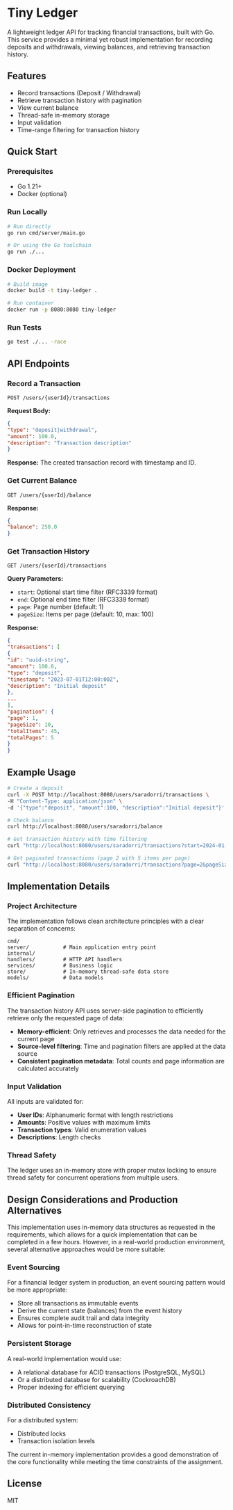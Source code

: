 # Tiny Ledger

A lightweight ledger API for tracking financial transactions, built with Go. This service provides a minimal yet robust implementation for recording deposits and withdrawals, viewing balances, and retrieving transaction history.

## Features

* Record transactions (Deposit / Withdrawal)
* Retrieve transaction history with pagination
* View current balance
* Thread-safe in-memory storage
* Input validation
* Time-range filtering for transaction history

## Quick Start

### Prerequisites

* Go 1.21+
* Docker (optional)

### Run Locally

```bash
# Run directly
go run cmd/server/main.go

# Or using the Go toolchain
go run ./...
```

### Docker Deployment

```bash
# Build image
docker build -t tiny-ledger .

# Run container
docker run -p 8080:8080 tiny-ledger
```

### Run Tests

```bash
go test ./... -race
```

## API Endpoints

### Record a Transaction

```
POST /users/{userId}/transactions
```

**Request Body:**
```json
{
"type": "deposit|withdrawal",
"amount": 100.0,
"description": "Transaction description"
}
```

**Response:** The created transaction record with timestamp and ID.

### Get Current Balance

```
GET /users/{userId}/balance
```

**Response:**
```json
{
"balance": 250.0
}
```

### Get Transaction History

```
GET /users/{userId}/transactions
```

**Query Parameters:**
- `start`: Optional start time filter (RFC3339 format)
- `end`: Optional end time filter (RFC3339 format)
- `page`: Page number (default: 1)
- `pageSize`: Items per page (default: 10, max: 100)

**Response:**
```json
{
"transactions": [
{
"id": "uuid-string",
"amount": 100.0,
"type": "deposit",
"timestamp": "2023-07-01T12:00:00Z",
"description": "Initial deposit"
},
...
],
"pagination": {
"page": 1,
"pageSize": 10,
"totalItems": 45,
"totalPages": 5
}
}
```

## Example Usage

```bash
# Create a deposit
curl -X POST http://localhost:8080/users/saradorri/transactions \
-H "Content-Type: application/json" \
-d '{"type":"deposit", "amount":100, "description":"Initial deposit"}'

# Check balance
curl http://localhost:8080/users/saradorri/balance

# Get transaction history with time filtering
curl "http://localhost:8080/users/saradorri/transactions?start=2024-01-01T00:00:00Z&end=2025-01-01T00:00:00Z"

# Get paginated transactions (page 2 with 5 items per page)
curl "http://localhost:8080/users/saradorri/transactions?page=2&pageSize=5"
```

## Implementation Details

### Project Architecture

The implementation follows clean architecture principles with a clear separation of concerns:

```
cmd/
server/           # Main application entry point
internal/
handlers/         # HTTP API handlers
services/         # Business logic
store/            # In-memory thread-safe data store
models/           # Data models
```

### Efficient Pagination

The transaction history API uses server-side pagination to efficiently retrieve only the requested page of data:

- **Memory-efficient**: Only retrieves and processes the data needed for the current page
- **Source-level filtering**: Time and pagination filters are applied at the data source
- **Consistent pagination metadata**: Total counts and page information are calculated accurately

### Input Validation

All inputs are validated for:
- **User IDs**: Alphanumeric format with length restrictions
- **Amounts**: Positive values with maximum limits
- **Transaction types**: Valid enumeration values
- **Descriptions**: Length checks

### Thread Safety

The ledger uses an in-memory store with proper mutex locking to ensure thread safety for concurrent operations from multiple users.

## Design Considerations and Production Alternatives

This implementation uses in-memory data structures as requested in the requirements, which allows for a quick implementation that can be completed in a few hours. However, in a real-world production environment, several alternative approaches would be more suitable:

### Event Sourcing

For a financial ledger system in production, an event sourcing pattern would be more appropriate:
- Store all transactions as immutable events
- Derive the current state (balances) from the event history
- Ensures complete audit trail and data integrity
- Allows for point-in-time reconstruction of state

### Persistent Storage

A real-world implementation would use:
- A relational database for ACID transactions (PostgreSQL, MySQL)
- Or a distributed database for scalability (CockroachDB)
- Proper indexing for efficient querying

### Distributed Consistency

For a distributed system:
- Distributed locks
- Transaction isolation levels

The current in-memory implementation provides a good demonstration of the core functionality while meeting the time constraints of the assignment.

## License

MIT